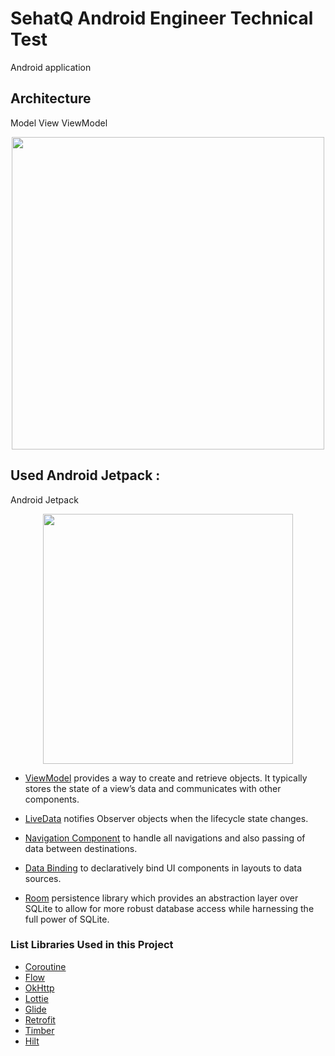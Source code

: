 # SehatQ Android Engineer Technical Test
Android application

## Architecture
Model View ViewModel

<p align="center"><a><img src="https://developer.android.com/topic/libraries/architecture/images/final-architecture.png" width="500"></a></p>

## Used Android Jetpack :
Android Jetpack
<p align="center"><a><img src="https://www.xda-developers.com/files/2018/05/Android-Jetpack-1024x517.png" width="400"></a></p>
 
* [ViewModel](https://developer.android.com/topic/libraries/architecture/viewmodel) provides a way to create and retrieve objects. It typically stores the state of a view’s data and communicates with other components.

* [LiveData](https://developer.android.com/topic/libraries/architecture/livedata)  notifies Observer objects when the lifecycle state changes.

* [Navigation Component](https://developer.android.com/guide/navigation) to handle all navigations and also passing of data between destinations.

* [Data Binding](https://developer.android.com/topic/libraries/data-binding/) to declaratively bind UI components in layouts to data sources.

* [Room](https://developer.android.com/topic/libraries/architecture/room) persistence library which provides an abstraction layer over SQLite to allow for more robust database access while harnessing the full power of SQLite.

### List Libraries Used in this Project
* [Coroutine](https://github.com/Kotlin/kotlinx.coroutines)
* [Flow](https://kotlin.github.io/kotlinx.coroutines/kotlinx-coroutines-core/kotlinx.coroutines.flow/-flow/)
* [OkHttp](https://square.github.io/okhttp/)
* [Lottie](https://github.com/airbnb/lottie-android)
* [Glide](https://github.com/bumptech/glide)
* [Retrofit](https://github.com/square/retrofit)
* [Timber](https://github.com/JakeWharton/timber)
* [Hilt](https://developer.android.com/training/dependency-injection/hilt-android)